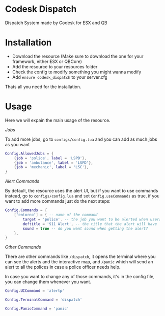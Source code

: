# Codesk Dispatch
Dispatch System made by Codesk for ESX and QB 

# Installation

- Download the resource (Make sure to download the one for your framework, either ESX or QBCore)
- Add the resource to your resources folder
- Check the config to modify something you might wanna modify
- Add `ensure codesk_dispatch` to your server.cfg

Thats all you need for the installation.

# Usage

Here we will expain the main usage of the resource.

*Jobs*

To add more jobs, go to `configs/config.lua` and you can add as much jobs as you want

```lua
Config.AllowedJobs = {
    {job = 'police', label = 'LSPD'},
    {job = 'ambulance', label = 'LSFD'},
    {job = 'mechanic', label = 'LSC'},
}
```

*Alert Commands*

By default, the resource uses the alert UI, but if you want to use commands instead, go to `configs/config.lua` and set `Config.useCommands` as true, if you want to add more commands just do the next steps:

```lua
Config.Commands = {
    ['entorno'] = { -- name of the command
        target = 'police', -- the job you want to be alerted when users use this command
        deftitle = '911 Alert', -- the title that the alert will have
        sound = true -- do you want sound when getting the alert?
    },
}
```
*Other Commands*

There are other commands like `/dispatch`, it opens the terminal where you can see the alerts and the interactive map, and `/panic` which will send an alert to all the polices in case a police officer needs help.

In case you want to change any of those commands, it's in the config file, you can change them whenever you want.

```lua
Config.UICommand = 'alertp' 

Config.TerminalCommand = 'dispatch' 

Config.PanicCommand = 'panic'
```

